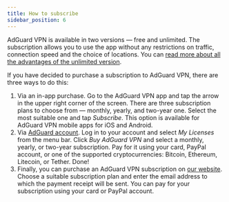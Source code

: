 ```yaml
---
title: How to subscribe
sidebar_position: 6
---
```


AdGuard VPN is available in two versions — free and unlimited. The subscription allows you to use the app without any restrictions on traffic, connection speed and the choice of locations. You can [read more about all the advantages of the unlimited version](free-vs-unlimited.md).

If you have decided to purchase a subscription to AdGuard VPN, there are three ways to do this:

1. Via an in-app purchase. Go to the AdGuard VPN app and tap the arrow in the upper right corner of the screen. There are three subscription plans to choose from — monthly, yearly, and two-year one. Select the most suitable one and tap *Subscribe*. This option is available for AdGuard VPN mobile apps for iOS and Android.
2. Via [AdGuard account](https://my.adguard.com/). Log in to your account and select *My Licenses* from the menu bar. Click *Buy AdGuard VPN* and select a monthly, yearly, or two-year subscription. Pay for it using your card, PayPal account, or one of the supported cryptocurrencies: Bitcoin, Ethereum, Litecoin, or Tether. Done!
3. Finally, you can purchase an AdGuard VPN subscription on [our website](https://adguard-vpn.com/license.html). Choose a suitable subscription plan and enter the email address to which the payment receipt will be sent. You can pay for your subscription using your card or PayPal account.
